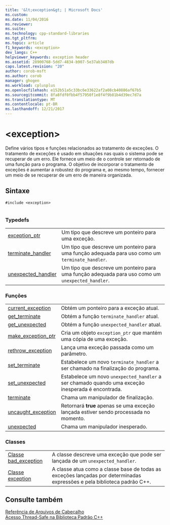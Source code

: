 ```yaml
---
title: '&lt;exception&gt; | Microsoft Docs'
ms.custom: 
ms.date: 11/04/2016
ms.reviewer: 
ms.suite: 
ms.technology: cpp-standard-libraries
ms.tgt_pltfrm: 
ms.topic: article
f1_keywords: <exception>
dev_langs: C++
helpviewer_keywords: exception header
ms.assetid: 28900768-5dd7-4834-b907-5e37ab3407db
caps.latest.revision: "20"
author: corob-msft
ms.author: corob
manager: ghogen
ms.workload: cplusplus
ms.openlocfilehash: e152b51a5c33bc6e33622af2a08cb40886af67b5
ms.sourcegitcommit: 8fa8fdf0fbb4f57950f1e8f4f9b81b4d39ec7d7a
ms.translationtype: MT
ms.contentlocale: pt-BR
ms.lasthandoff: 12/21/2017
---
```

# <a name="ltexceptiongt"></a>&lt;exception&gt;
Define vários tipos e funções relacionados ao tratamento de exceções. O tratamento de exceções é usado em situações nas quais o sistema pode se recuperar de um erro. Ele fornece um meio de o controle ser retornado de uma função para o programa. O objetivo de incorporar o tratamento de exceções é aumentar a robustez do programa e, ao mesmo tempo, fornecer um meio de se recuperar de um erro de maneira organizada.  
  
## <a name="syntax"></a>Sintaxe  
  
```  
#include <exception>  
  
```  
  
### <a name="typedefs"></a>Typedefs  
  
|||  
|-|-|  
|[exception_ptr](../standard-library/exception-typedefs.md#exception_ptr)|Um tipo que descreve um ponteiro para uma exceção.|  
|[terminate_handler](../standard-library/exception-typedefs.md#terminate_handler)|Um tipo que descreve um ponteiro para uma função adequada para uso como um `terminate_handler`.|  
|[unexpected_handler](../standard-library/exception-typedefs.md#unexpected_handler)|Um tipo que descreve um ponteiro para uma função adequada para uso como um `unexpected_handler`.|  
  
### <a name="functions"></a>Funções  
  
|||  
|-|-|  
|[current_exception](../standard-library/exception-functions.md#current_exception)|Obtém um ponteiro para a exceção atual.|  
|[get_terminate](../standard-library/exception-functions.md#get_terminate)|Obtém a função `terminate_handler` atual.|  
|[get_unexpected](../standard-library/exception-functions.md#get_unexpected)|Obtém a função `unexpected_handler` atual.|  
|[make_exception_ptr](../standard-library/exception-functions.md#make_exception_ptr)|Cria um objeto `exception_ptr` que mantém uma cópia de uma exceção.|  
|[rethrow_exception](../standard-library/exception-functions.md#rethrow_exception)|Lança uma exceção passada como um parâmetro.|  
|[set_terminate](../standard-library/exception-functions.md#set_terminate)|Estabelece um novo `terminate_handler` a ser chamado na finalização do programa.|  
|[set_unexpected](../standard-library/exception-functions.md#set_unexpected)|Estabelece um novo `unexpected_handler` a ser chamado quando uma exceção inesperada é encontrada.|  
|[terminate](../standard-library/exception-functions.md#terminate)|Chama um manipulador de finalização.|  
|[uncaught_exception](../standard-library/exception-functions.md#uncaught_exception)|Retornará **true** apenas se uma exceção lançada estiver sendo processada no momento.|  
|[unexpected](../standard-library/exception-functions.md#unexpected)|Chama um manipulador inesperado.|  
  
### <a name="classes"></a>Classes  
  
|||  
|-|-|  
|[Classe bad_exception](../standard-library/bad-exception-class.md)|A classe descreve uma exceção que pode ser lançada de um `unexpected_handler`.|  
|[Classe exception](../standard-library/exception-class.md)|A classe atua como a classe base de todas as exceções lançadas por determinadas expressões e pela biblioteca padrão C++.|  
  
## <a name="see-also"></a>Consulte também  
 [Referência de Arquivos de Cabeçalho](../standard-library/cpp-standard-library-header-files.md)   
 [Acesso Thread-Safe na Biblioteca Padrão C++](../standard-library/thread-safety-in-the-cpp-standard-library.md)

